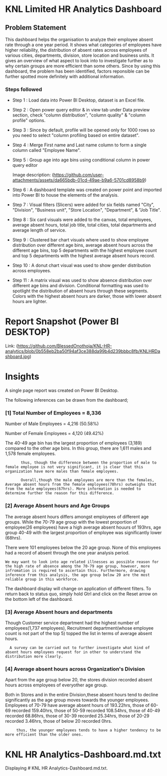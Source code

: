 # KNL Limited HR Analytics Dashboard


## Problem Statement

This dashboard helps the organisation to analyze their employee absent rate through a one year period. It shows what categories of employees have higher reliability, the distribution of absent rates across employees of various cities, departments, division, store location and business units. It gives an overview of what aspect to look into to investigate further as to why certain groups are more efficient than some others. Since by using this dashboard, the problem has been identified, factors reponsible can be further spotted more definitely with additional information.


### Steps followed 

- Step 1 : Load data into Power BI Desktop, dataset is an Excel file.
- Step 2 : Open power query editor & in view tab under Data preview section, check "column distribution", "column quality" & "column profile" options.
- Step 3 : Since by default, profile will be opened only for 1000 rows so you need to select "column profiling based on entire dataset".
- Step 4 : Merge First name and Last name column to form a single column called "Employee Name".
- Step 5 : Group age into age bins using conditional column in power query editor

     Image description: (https://github.com/user-attachments/assets/da665bdb-01cd-49ae-b9a6-5701cd8958b9)

- Step 6 : A dashboard template was created on power point and imported into Power BI to house the elements of the analysis.
- Step 7 : Visual filters (Slicers) were added for six fields named "City", "Division", "Business unit", "Store Location", "Department", & "Job Title".
- Step 8 : Six card visuals were added to the canvas, total employees, average absent hours, total job title, total cities, total departments and average length of service.        
- Step 9 : Clustered bar chart visuals where used to show employee distribution over different age bins, average absent hours across the different age bins, top 5 departments with the highest employee count and top 5 departments with the highest average absent hours record. 
- Step 10 : A donut chart visual was used to show gender distribution across employees. 
- Step 11 : A matrix visual was used to show absence distribution over different age bins and division. Conditional formatting was used to spotlight the distribution of absent hours through these segments. Colors with the highest absent hours are darker, those with lower absent hours are lighter.

 
 # Report Snapshot (Power BI DESKTOP)


Link: (https://github.com/BlessedOnothoja/KNL-HR-analytics/blob/0b558eb2ba50f94af3ce388da99b4d239bbbc8fb/KNLHRDashboard.jpg)




# Insights

A single page report was created on Power BI Desktop.

The following inferences can be drawn from the dashboard;

### [1] Total Number of Employees = 8,336

   Number of Male Employees = 4,216 (50.58%)

   Number of Female Employees = 4,120 (49.42%)

   
The 40-49 age bin has the largest proportion of employees (3,189) compared to the other age bins. In this group, there are 1,611 males and 1,578 female employees.


           thus, though the difference between the proportion of male to female employee is not very significant, it is clear that this organization have more males than female employees.

           Overall,though the male employees are more than the females, Average absent hours from the female employees(78hrs) outweighs that from the male employees(67hrs). More information is needed to determine further the reason for this difference.
           
### [2] Average Absent hours and Age Groups

 The average absent hours differs amongst employees of different age groups. While the 70-79 age group with the lowest proportion of employee(26 employees) have a high average absent houurs of 193hrs, age group 40-49 with the largest proportion of employee was significantly lower (68hrs).

 There were 101 employees below the 20 age group. None of this employees had a record of absent through the one year analysis period.






    We may want to look into age related illnesses as possible reason for the high rate of absence among the 70-79 age group, however, more infromation is required to ascertain this. Furthermore, drawing inference from this analysis, the age group below 20 are the most reliable group in this workforce.
  
 
  
  The dashboard display will change on application of different filters. To return back to status quo, simply hold Gtrl and click on the Reset arrow on the bottom left of the dashboard.  
  



 
  
  ### [3] Average Absent hours and departments
  

Though Customer service department had the highest number of employees(1,737 employees), Recruitment department(whose employee count is not part of the top 5) topped the list in terms of average absent hours.

      A survey can be carried out to further investigate what kind of absent hours employees request for in other to understand the distribution more clearly.

 
 ### [4] Average absent hours across Organization's Division
 
 Apart from the age group below 20, the stores division recorded absent hours across employees of everyother age group. 

Both in Stores and in the entire Division,these absent hours tend to decline significantly as the age group moves towards the younger employees. Employees of 70-79 have average absent hours of 193.22hrs, those of 60-69 recorded 159.40hrs, those of 50-59 recorded 108.54hrs, those of 40-49 recorded 68.86hrs, those of 30-39 recorded 25.34hrs, those of 20-29 recorded 3.46hrs, those of below 20 recorded 0hrs.
 
 
 
         thus, the younger employees tends to have a higher tendency to be more efficient than the older ones.
 
 
# KNL HR Analytics-Dashboard.md.txt
Displaying # KNL HR Analytics-Dashboard.md.txt.
